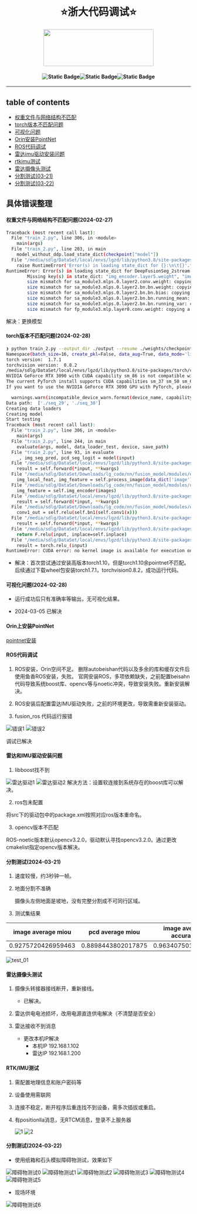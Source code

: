
# <div align='center'> ⭐浙大代码调试⭐ </div>
  
<div align = "center"> <img src="https://pic.imgdb.cn/item/65dc5dfc9f345e8d03446103.png" height=100 width=300> </div>

#### <p align = "center">![Static Badge](https://img.shields.io/badge/mayufeng-blue?style=flat&label=Author)![Static Badge](https://img.shields.io/badge/2024/03/22-blue?style=flat&label=CreateTime)![Static Badge](https://img.shields.io/badge/97357473@qq\.com\-blue?style=flat&label=Email)</p>

---

## table of contents

- [权重文件与网络结构不匹配](#权重文件与网络结构不匹配问题2024-02-27)
- [torch版本不匹配问题](#torch版本不匹配问题2024-02-28)
- [可视化问题](#可视化问题2024-02-28)
- [Orin安装PointNet](#orin上安装pointnet)
- [ROS代码调试](#ros代码调试)
- [雷达imu驱动安装问题](#雷达和imu驱动安装问题)
- [rtkimu测试](#rtkimu测试)
- [雷达摄像头测试](#雷达摄像头测试)
- [分割测试(03-21)](#分割测试2024-03-21)
- [分割测试(03-22)](#分割测试2024-03-22)

## 具体错误整理
#### 权重文件与网络结构不匹配问题(2024-02-27)
  
```bash
Traceback (most recent call last):
  File "train_2.py", line 306, in <module>
    main(args)
  File "train_2.py", line 203, in main
    model_without_ddp.load_state_dict(checkpoint["model"])
  File "/media/sdlg/DataSet/local/envs/lgzd/lib/python3.8/site-packages/torch/nn/modules/module.py", line 1051, in load_state_dict
    raise RuntimeError('Error(s) in loading state_dict for {}:\n\t{}'.format(
RuntimeError: Error(s) in loading state_dict for DeepFusionSeg_2stream:
        Missing key(s) in state_dict: "img_encoder.layer5.weight", "img_encoder.layer5.bias". 
        size mismatch for sa_module3.mlps.0.layer2.conv.weight: copying a param with shape torch.Size([512, 256, 1, 1]) from checkpoint, the shape in current model is torch.Size([1024, 256, 1, 1]).
        size mismatch for sa_module3.mlps.0.layer2.bn.bn.weight: copying a param with shape torch.Size([512]) from checkpoint, the shape in current model is torch.Size([1024]).
        size mismatch for sa_module3.mlps.0.layer2.bn.bn.bias: copying a param with shape torch.Size([512]) from checkpoint, the shape in current model is torch.Size([1024]).
        size mismatch for sa_module3.mlps.0.layer2.bn.bn.running_mean: copying a param with shape torch.Size([512]) from checkpoint, the shape in current model is torch.Size([1024]).
        size mismatch for sa_module3.mlps.0.layer2.bn.bn.running_var: copying a param with shape torch.Size([512]) from checkpoint, the shape in current model is torch.Size([1024]).
        size mismatch for fp_module3.mlp.layer0.conv.weight: copying a param with shape torch.Size([256, 768, 1, 1]) from checkpoint, the shape in current model is torch.Size([256, 1280, 1, 1]).

```

解决：更换模型

#### torch版本不匹配问题(2024-02-28)

```bash
❯ python train_2.py --output_dir ./output --resume ./weights/checkpoint.pth
Namespace(batch_size=16, create_pkl=False, data_aug=True, data_mode='light_dark', data_path='./', depth=6, device=0, dim=1024, dim_head=128, emb_relu=False, epochs=201, heads=8, img_backbone='resnet34', img_res=224, inputs='lidar,image', loss_weight='1,1', lr=0.0001, lr_gamma=0.1, lr_milestones=[100, 200], lr_warmup_epochs=10, mlp_dim=2048, model='DeepFusionSeg_2stream', momentum=0.9, num_points=8192, output_dim=6, output_dir='./output', print_freq=100, resume='./weights/checkpoint.pth', seed=35, start_epoch=0, train=False, use_pkl=False, visual=False, weight_decay=0.0001, workers=4)
torch version:  1.7.1
torchvision version:  0.8.2
/media/sdlg/DataSet/local/envs/lgzd/lib/python3.8/site-packages/torch/cuda/__init__.py:104: UserWarning: 
NVIDIA GeForce RTX 3090 with CUDA capability sm_86 is not compatible with the current PyTorch installation.
The current PyTorch install supports CUDA capabilities sm_37 sm_50 sm_60 sm_70 sm_75.
If you want to use the NVIDIA GeForce RTX 3090 GPU with PyTorch, please check the instructions at https://pytorch.org/get-started/locally/

  warnings.warn(incompatible_device_warn.format(device_name, capability, " ".join(arch_list), device_name))
Data path:  ['./seq_29', './seq_30']
Creating data loaders
Creating model
Start testing
Traceback (most recent call last):
  File "train_2.py", line 306, in <module>
    main(args)
  File "train_2.py", line 244, in main
    evaluate(args, model, data_loader_test, device, save_path)
  File "train_2.py", line 93, in evaluate
    _, img_seg_pred, pcd_seg_logit = model(input)
  File "/media/sdlg/DataSet/local/envs/lgzd/lib/python3.8/site-packages/torch/nn/modules/module.py", line 727, in _call_impl
    result = self.forward(*input, **kwargs)
  File "/media/sdlg/DataSet/Downloads/lg_code/nn/fusion_model/modules/deepfusion_test.py", line 155, in forward
    img_local_feat, img_feature = self.process_image(data_dict['image'], pos_emb=0)
  File "/media/sdlg/DataSet/Downloads/lg_code/nn/fusion_model/modules/deepfusion_test.py", line 120, in process_image
    img_feature = self.img_encoder(images)
  File "/media/sdlg/DataSet/local/envs/lgzd/lib/python3.8/site-packages/torch/nn/modules/module.py", line 727, in _call_impl
    result = self.forward(*input, **kwargs)
  File "/media/sdlg/DataSet/Downloads/lg_code/nn/fusion_model/modules/deepfusion_test.py", line 48, in forward
    conv1_out = self.relu(self.bn1(self.conv1(x)))
  File "/media/sdlg/DataSet/local/envs/lgzd/lib/python3.8/site-packages/torch/nn/modules/module.py", line 727, in _call_impl
    result = self.forward(*input, **kwargs)
  File "/media/sdlg/DataSet/local/envs/lgzd/lib/python3.8/site-packages/torch/nn/modules/activation.py", line 102, in forward
    return F.relu(input, inplace=self.inplace)
  File "/media/sdlg/DataSet/local/envs/lgzd/lib/python3.8/site-packages/torch/nn/functional.py", line 1134, in relu
    result = torch.relu_(input)
RuntimeError: CUDA error: no kernel image is available for execution on the device

```

  - 解决：首次尝试通过安装高版本torch1.10，但是torch1.10余pointnet不匹配。后续通过下载wheel包安装torch1.7.1，torchvision0.8.2，成功运行代码。

#### 可视化问题(2024-02-28)

  - 运行成功后只有准确率等输出，无可视化结果。

  - 2024-03-05 已解决

#### Orin上安装PointNet

[pointnet安装](https://github.com/erikwijmans/Pointnet2_PyTorch)

#### ROS代码调试

1. ROS安装，Orin空间不足。
删除autobeishan代码以及多余的库和缓存文件后使用鱼香ROS安装，失败。
官网安装ROS，多项依赖缺失，之前配置beisahn代码导致系统boost库、opencv等与noetic冲突，导致安装失败。重新安装解决。

2. ROS安装后配置雷达IMU驱动失败，之前的环境更改，导致需重新安装驱动。

3. fusion_ros 代码运行报错

![错误1](./images/lgzd/fusion_ros_1.jpg)
![错误2](./images/lgzd/fusion_ros_2.jpg)

调试已解决

#### 雷达和IMU驱动安装问题

1. libboost找不到

![雷达驱动1](./images/lgzd/雷达驱动.jpg)
![雷达驱动2](./images/lgzd/雷达驱动2.jpg)
解决方法：设置软连接到系统存在的boost库可以解决。

2. ros包未配置

将src下的驱动包中的package.xml按照对应ros版本重命名。

3. opencv版本不匹配

ROS-noetic版本默认opencv3.2.0，驱动默认寻找opencv3.2.0。通过更改cmakelist指定opencv版本解决。

#### 分割测试(2024-03-21)

1. 速度较慢，约3秒钟一帧。

2. 地面分割不准确

    摄像头左侧地面是坡地，没有完整分割成不可同行区域。

3. 测试集结果 

|image average miou	|pcd average miou	|image average accuracy	|pcd average accuracy|
|---|---|---|---|
|0.9275720426959463|	0.8898443802017875	|0.963407501312297	|0.9501452525365844|

![test_01](./images/lgzd/分割测试结果1.jpg)

#### 雷达摄像头测试

1. 摄像头转接器接线断开，重新接线。

    - 已解决。
  
2. 雷达供电电池损坏，改用电源直连供电解决（不清楚是否安全）

3. 雷达接收不到消息

    - 更改本机IP解决
      - 本机IP 192.168.1.102
      - 雷达IP 192.168.1.200

#### RTK/IMU测试

1. 需配置地理信息和账户密码等
    
2. 设备使用需联网

3. 连接不稳定，断开程序后重连找不到设备，需多次插拔或重启。

4. 有positionlla消息，无RTCM消息，登录不上服务器

    ![1](./images/lgzd/rtk0.jpg)
    ![2](./images/lgzd/ntrip.png)
    
#### 分割测试(2024-03-22)

- 使用纸箱和石头模拟障碍物测试，效果如下
 
![障碍物测试0](./images/lgzd/障碍物测试0.jpg)
![障碍物测试1](./images/lgzd/障碍物测试1.jpg)
![障碍物测试2](./images/lgzd/障碍物测试2.jpg)
![障碍物测试3](./images/lgzd/障碍物测试3.jpg)
![障碍物测试4](./images/lgzd/障碍物测试4.jpg)
![障碍物测试5](./images/lgzd/障碍物测试5.jpg)

- 现场环境

![障碍物测试6](./images/lgzd/障碍物测试6.jpg)

